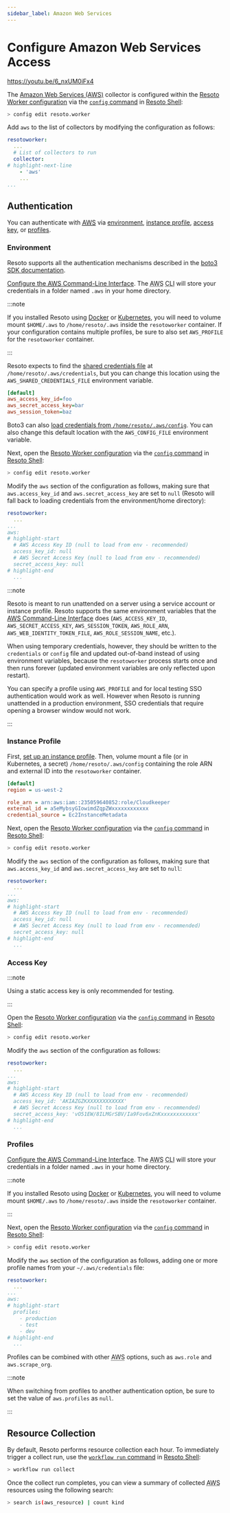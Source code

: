 ```yaml
---
sidebar_label: Amazon Web Services
---
```


# Configure Amazon Web Services Access

https://youtu.be/6_nxUM0iFx4

The [Amazon Web Services (AWS)](../../reference/data-models/aws.md) collector is configured within the [Resoto Worker configuration](../../reference/configuration/index.md) via the [`config` command](../../reference/cli/configs) in [Resoto Shell](../../concepts/components/shell):

```bash
> config edit resoto.worker
```

Add `aws` to the list of collectors by modifying the configuration as follows:

```yaml
resotoworker:
  ...
  # List of collectors to run
  collector:
# highlight-next-line
    - 'aws'
    ...
...
```

## Authentication

You can authenticate with [<abbr title="Amazon Web Services">AWS</abbr>](../../reference/data-models/aws.md) via [environment](#environment), [instance profile](#instance-profile), [access key](#access-key), or [profiles](#profiles).

### Environment

Resoto supports all the authentication mechanisms described in the [boto3 SDK documentation](https://boto3.amazonaws.com/v1/documentation/api/latest/guide/credentials.html).

[Configure the <abbr title="Amazon Web Services">AWS</abbr> Command-Line Interface](https://docs.aws.amazon.com/cli/latest/userguide/cli-chap-configure.html). The <abbr title="Amazon Web Services">AWS</abbr> <abbr title="Command-Line Interface">CLI</abbr> will store your credentials in a folder named `.aws` in your home directory.

:::note

If you installed Resoto using [Docker](../install-resoto/docker.md) or [Kubernetes](../configure-cloud-provider-access/kubernetes.md), you will need to volume mount `$HOME/.aws` to `/home/resoto/.aws` inside the `resotoworker` container. If your configuration contains multiple profiles, be sure to also set `AWS_PROFILE` for the `resotoworker` container.

:::

Resoto expects to find the [shared credentials file](https://boto3.amazonaws.com/v1/documentation/api/latest/guide/credentials.html#shared-credentials-file) at `/home/resoto/.aws/credentials`, but you can change this location using the `AWS_SHARED_CREDENTIALS_FILE` environment variable.

```ini title="Minimal example of the shared credentials file."
[default]
aws_access_key_id=foo
aws_secret_access_key=bar
aws_session_token=baz
```

Boto3 can also [load credentials from `/home/resoto/.aws/config`](https://boto3.amazonaws.com/v1/documentation/api/latest/guide/credentials.html#aws-config-file). You can also change this default location with the `AWS_CONFIG_FILE` environment variable.

Next, open the [Resoto Worker configuration](../../reference/configuration/index.md) via the [`config` command](../../reference/cli/configs) in [Resoto Shell](../../concepts/components/shell):

```bash
> config edit resoto.worker
```

Modify the `aws` section of the configuration as follows, making sure that `aws.access_key_id` and `aws.secret_access_key` are set to `null` (Resoto will fall back to loading credentials from the environment/home directory):

```yaml title="Resoto Worker configuration"
resotoworker:
  ...
...
aws:
# highlight-start
  # AWS Access Key ID (null to load from env - recommended)
  access_key_id: null
  # AWS Secret Access Key (null to load from env - recommended)
  secret_access_key: null
# highlight-end
  ...
```

:::note

Resoto is meant to run unattended on a server using a service account or instance profile. Resoto supports the same environment variables that the [<abbr title="Amazon Web Services">AWS</abbr> Command-Line Interface](https://aws.amazon.com/cli) does (`AWS_ACCESS_KEY_ID`, `AWS_SECRET_ACCESS_KEY`, `AWS_SESSION_TOKEN`, `AWS_ROLE_ARN`, `AWS_WEB_IDENTITY_TOKEN_FILE`, `AWS_ROLE_SESSION_NAME`, etc.).

When using temporary credentials, however, they should be written to the `credentials` or `config` file and updated out-of-band instead of using environment variables, because the `resotoworker` process starts once and then runs forever (updated environment variables are only reflected upon restart).

You can specify a profile using `AWS_PROFILE` and for local testing SSO authentication would work as well. However when Resoto is running unattended in a production environment, SSO credentials that require opening a browser window would not work.

:::

### Instance Profile

First, [set up an instance profile](https://docs.aws.amazon.com/IAM/latest/UserGuide/id_roles_use_switch-role-ec2_instance-profiles.html). Then, volume mount a file (or in Kubernetes, a secret) `/home/resoto/.aws/config` containing the role ARN and external ID into the `resotoworker` container.

```ini
[default]
region = us-west-2

role_arn = arn:aws:iam::235059640852:role/Cloudkeeper
external_id = a5eMybsyGIowimdZqpZWxxxxxxxxxxxx
credential_source = Ec2InstanceMetadata
```

Next, open the [Resoto Worker configuration](../../reference/configuration/index.md) via the [`config` command](../../reference/cli/configs) in [Resoto Shell](../../concepts/components/shell):

```bash
> config edit resoto.worker
```

Modify the `aws` section of the configuration as follows, making sure that `aws.access_key_id` and `aws.secret_access_key` are set to `null`:

```yaml title="Resoto Worker configuration"
resotoworker:
  ...
...
aws:
# highlight-start
  # AWS Access Key ID (null to load from env - recommended)
  access_key_id: null
  # AWS Secret Access Key (null to load from env - recommended)
  secret_access_key: null
# highlight-end
  ...
```

### Access Key

:::note

Using a static access key is only recommended for testing.

:::

Open the [Resoto Worker configuration](../../reference/configuration/index.md) via the [`config` command](../../reference/cli/configs) in [Resoto Shell](../../concepts/components/shell):

```bash
> config edit resoto.worker
```

Modify the `aws` section of the configuration as follows:

```yaml title="Resoto Worker configuration"
resotoworker:
  ...
...
aws:
# highlight-start
  # AWS Access Key ID (null to load from env - recommended)
  access_key_id: 'AKIAZGZKXXXXXXXXXXXX'
  # AWS Secret Access Key (null to load from env - recommended)
  secret_access_key: 'vO51EW/8ILMGrSBV/Ia9Fov6xZnKxxxxxxxxxxxx'
# highlight-end
  ...
```

### Profiles

[Configure the <abbr title="Amazon Web Services">AWS</abbr> Command-Line Interface](https://docs.aws.amazon.com/cli/latest/userguide/cli-chap-configure.html). The <abbr title="Amazon Web Services">AWS</abbr> <abbr title="Command-Line Interface">CLI</abbr> will store your credentials in a folder named `.aws` in your home directory.

:::note

If you installed Resoto using [Docker](../install-resoto/docker.md) or [Kubernetes](../configure-cloud-provider-access/kubernetes.md), you will need to volume mount `$HOME/.aws` to `/home/resoto/.aws` inside the `resotoworker` container.

:::

Next, open the [Resoto Worker configuration](../../reference/configuration/index.md) via the [`config` command](../../reference/cli/configs) in [Resoto Shell](../../concepts/components/shell):

```bash
> config edit resoto.worker
```

Modify the `aws` section of the configuration as follows, adding one or more profile names from your `~/.aws/credentials` file:

```yaml title="Resoto Worker configuration"
resotoworker:
  ...
...
aws:
# highlight-start
  profiles:
    - production
    - test
    - dev
# highlight-end
  ...
```

Profiles can be combined with other <abbr title="Amazon Web Services">AWS</abbr> options, such as `aws.role` and `aws.scrape_org`.

:::note

When switching from profiles to another authentication option, be sure to set the value of `aws.profiles` as `null`.

:::

## Resource Collection

By default, Resoto performs resource collection each hour. To immediately trigger a collect run, use the [`workflow run` command](../../reference/cli/workflows/run.md) in [Resoto Shell](../../concepts/components/shell):

```bash
> workflow run collect
```

Once the collect run completes, you can view a summary of collected <abbr title="Amazon Web Services">AWS</abbr> resources using the following search:

```bash
> search is(aws_resource) | count kind
```

